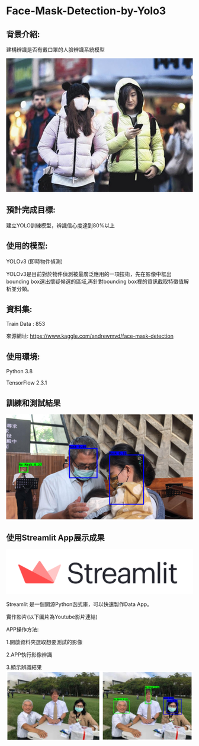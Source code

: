 # Face-Mask-Detection-by-Yolo3
## 背景介紹:
建構辨識是否有戴口罩的人臉辨識系統模型

![image](https://github.com/tddwso/Face-Mask-Detection-by-Yolo3/blob/main/pic.PNG)

## 預計完成目標:
建立YOLO訓練模型，辨識信心度達到80%以上

## 使用的模型: 
YOLOv3 (即時物件偵測)

YOLOv3是目前對於物件偵測被最廣泛應用的一項技術，先在影像中框出bounding box選出懷疑候選的區域,再針對bounding box裡的資訊截取特徵值解析並分類。
## 資料集:
Train Data : 853

來源網址: https://www.kaggle.com/andrewmvd/face-mask-detection

## 使用環境:
Python 3.8

TensorFlow 2.3.1 
## 訓練和測試結果

![image](https://github.com/tddwso/Face-Mask-Detection-by-Yolo3/blob/main/IMG_2334_mask.JPG)

## 使用Streamlit App展示成果

![image](https://github.com/tddwso/Uniqlo-Label-Defect-Classification-by-Deep-Learning/blob/main/Stream%20Logo.png)

Streamlit 是一個開源Python函式庫，可以快速製作Data App。

實作影片(以下圖片為Youtube影片連結)

APP操作方法:

1.開啟資料夾選取想要測試的影像

2.APP執行影像辨識

3.顯示辨識結果
[![IMAGE ALT TEXT HERE](https://github.com/tddwso/Face-Mask-Detection-by-Yolo3/blob/main/streamlit.PNG)](https://youtu.be/6oOH7tESTw0)





